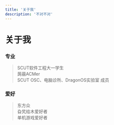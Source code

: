 ```yaml
---
title: '关于我'
description: '不对不对'
---
```


# 关于我
### 专业
> SCUT软件工程大一学生\
> 蒟蒻ACMer\
> SCUT OSC、电脑诊所、DragonOS实验室 成员

### 爱好
>东方众\
>旮旯给木爱好者\
>单机游戏爱好者